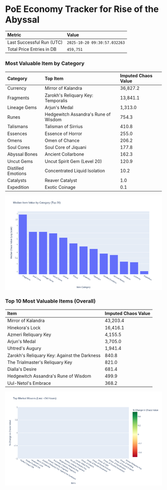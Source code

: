 # PoE Economy Tracker for Rise of the Abyssal

<!-- START_MAINTENANCE -->
| Metric | Value |
|:---|:---|
| Last Successful Run (UTC) | `2025-10-20 09:30:57.032263` |
| Total Price Entries in DB | `459,751` |

<!-- END_MAINTENANCE -->

<!-- START_DATAFRAME_DEBUG -->
<!-- END_DATAFRAME_DEBUG -->

<!-- START_CATEGORY_ANALYSIS -->
### Most Valuable Item by Category
| Category | Top Item | Imputed Chaos Value |
| :--- | :--- | :--- |
| Currency | Mirror of Kalandra | 36,827.2 |
| Fragments | Zarokh's Reliquary Key: Temporalis | 13,841.1 |
| Lineage Gems | Arjun's Medal | 1,313.0 |
| Runes | Hedgewitch Assandra's Rune of Wisdom | 754.3 |
| Talismans | Talisman of Sirrius | 410.8 |
| Essences | Essence of Horror | 255.0 |
| Omens | Omen of Chance | 206.2 |
| Soul Cores | Soul Core of Jiquani | 177.8 |
| Abyssal Bones | Ancient Collarbone | 162.3 |
| Uncut Gems | Uncut Spirit Gem (Level 20) | 120.9 |
| Distilled Emotions | Concentrated Liquid Isolation | 10.2 |
| Catalysts | Reaver Catalyst | 1.0 |
| Expedition | Exotic Coinage | 0.1 |


![Category Analysis Chart](charts/category_analysis.png)
<!-- END_ANALYSIS -->

<!-- START_ANALYSIS -->
### Top 10 Most Valuable Items (Overall)
| Item | Imputed Chaos Value |
| :--- | :--- |
| Mirror of Kalandra | 43,203.4 |
| Hinekora's Lock | 16,416.1 |
| Azmeri Reliquary Key | 4,155.5 |
| Arjun's Medal | 3,705.0 |
| Uhtred's Augury | 1,941.4 |
| Zarokh's Reliquary Key: Against the Darkness | 840.8 |
| The Trialmaster's Reliquary Key | 821.0 |
| Dialla's Desire | 681.4 |
| Hedgewitch Assandra's Rune of Wisdom | 499.9 |
| Uul-Netol's Embrace | 368.2 |


![Market Movers Chart](charts/market_movers.png)
<!-- END_ANALYSIS -->
